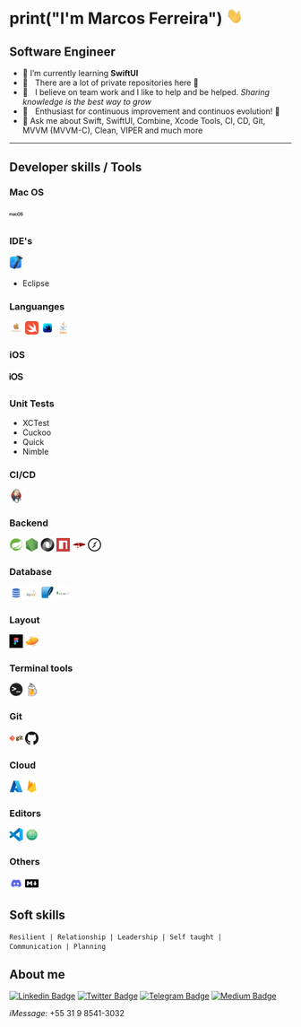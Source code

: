 # print("I'm Marcos Ferreira") <img src="https://raw.githubusercontent.com/ABSphreak/ABSphreak/master/gifs/Hi.gif" width="30px">

## Software Engineer

- 🌱 I’m currently learning **SwiftUI**
- 🔐  There are a lot of private repositories here 🙈
- 🤝  I believe on team work and I like to help and be helped. _Sharing knowledge is the best way to grow_
- 👯  Enthusiast for continuous improvement and continuos evolution! 🤯
- 💬 Ask me about Swift, SwiftUI, Combine, Xcode Tools, CI, CD, Git, MVVM (MVVM-C), Clean, VIPER and much more


---

## Developer skills / Tools

### Mac OS

<code><img alt="MacOS" width="24px" src="https://raw.githubusercontent.com/github/explore/80688e429a7d4ef2fca1e82350fe8e3517d3494d/topics/macos/macos.png" /></code>

### IDE's

<code><img alt="XCode" width="24px" src="https://raw.githubusercontent.com/github/explore/80688e429a7d4ef2fca1e82350fe8e3517d3494d/topics/xcode/xcode.png" /></code>
* Eclipse

### Languanges

<code><img alt="Objective-C" width="24px" src="https://raw.githubusercontent.com/github/explore/80688e429a7d4ef2fca1e82350fe8e3517d3494d/topics/objective-c/objective-c.png" /></code>
<code><img alt="Swift" width="24px" src="https://raw.githubusercontent.com/github/explore/80688e429a7d4ef2fca1e82350fe8e3517d3494d/topics/swift/swift.png" /></code>
<code><img alt="SwiftUI" width="24px" src="https://github.com/github/explore/blob/9a2ec0572797847c3a97aa66b807b1506f7b0d7b/topics/swiftui/swiftui.png" /></code>
<code><img alt="Java" width="24px" src="https://github.com/github/explore/blob/e4f6874c8881790467838b9583cb938f288eef1b/topics/java/java.png" /></code>

### iOS

<code><img alt="iOS" width="24px" src="https://raw.githubusercontent.com/github/explore/80688e429a7d4ef2fca1e82350fe8e3517d3494d/topics/ios/ios.png" /></code>

### Unit Tests

* XCTest
* Cuckoo
* Quick
* Nimble

### CI/CD

<code><img alt="Jenkins" width="24px" src="https://github.com/github/explore/blob/9a2ec0572797847c3a97aa66b807b1506f7b0d7b/topics/jenkins/jenkins.png" /></code>

### Backend

<code><img alt="Spring-Boot" width="24px" src="https://raw.githubusercontent.com/github/explore/e4f6874c8881790467838b9583cb938f288eef1b/topics/spring-boot/spring-boot.png"/></code>
<code><img alt="Node.js" width="24px" src="https://raw.githubusercontent.com/github/explore/80688e429a7d4ef2fca1e82350fe8e3517d3494d/topics/nodejs/nodejs.png" /></code>
<code><img alt="Json" width="24px" src="https://raw.githubusercontent.com/github/explore/80688e429a7d4ef2fca1e82350fe8e3517d3494d/topics/json/json.png" /></code>
<code><img alt="NPM" width="24px" src="https://raw.githubusercontent.com/github/explore/80688e429a7d4ef2fca1e82350fe8e3517d3494d/topics/npm/npm.png" /></code>
<code><img alt="Mongoose" width="24px" src="https://raw.githubusercontent.com/github/explore/80688e429a7d4ef2fca1e82350fe8e3517d3494d/topics/mongoose/mongoose.png" /></code>
<code><img alt="Socket.io" width="24px" src="https://github.com/github/explore/blob/9a2ec0572797847c3a97aa66b807b1506f7b0d7b/topics/socket-io/socket-io.png" /></code>

### Database

<code><img alt="SQL" width="24px" src="https://raw.githubusercontent.com/github/explore/80688e429a7d4ef2fca1e82350fe8e3517d3494d/topics/sql/sql.png" /></code>
<code><img alt="MySQL" width="24px" src="https://raw.githubusercontent.com/github/explore/80688e429a7d4ef2fca1e82350fe8e3517d3494d/topics/mysql/mysql.png" /></code>
<code><img alt="SQLite" width="24px" src="https://github.com/github/explore/blob/9a2ec0572797847c3a97aa66b807b1506f7b0d7b/topics/sqlite/sqlite.png" /></code>
<code><img alt="MongoDB" width="24px" src="https://raw.githubusercontent.com/github/explore/80688e429a7d4ef2fca1e82350fe8e3517d3494d/topics/mongodb/mongodb.png" /></code>

### Layout

<code><img alt="Figma" width="24px" src="https://github.com/github/explore/blob/9a2ec0572797847c3a97aa66b807b1506f7b0d7b/topics/figma/figma.png" /></code>
<code><img alt="Zeplin" width="24px" src="https://raw.githubusercontent.com/github/explore/80688e429a7d4ef2fca1e82350fe8e3517d3494d/topics/zeplin/zeplin.png" /></code>

### Terminal tools

<code><img alt="Terminal" width="24px" src="https://raw.githubusercontent.com/github/explore/80688e429a7d4ef2fca1e82350fe8e3517d3494d/topics/terminal/terminal.png" /></code>
<code><img alt="Homebrew" width="24px" src="https://raw.githubusercontent.com/github/explore/80688e429a7d4ef2fca1e82350fe8e3517d3494d/topics/homebrew/homebrew.png" /></code>

### Git

<code><img alt="Git" width="24px" src="https://raw.githubusercontent.com/github/explore/80688e429a7d4ef2fca1e82350fe8e3517d3494d/topics/git/git.png" /></code>
<code><img alt="GitHub" width="24px" src="https://raw.githubusercontent.com/github/explore/78df643247d429f6cc873026c0622819ad797942/topics/github/github.png" /></code>

### Cloud

<code><img alt="Azure" width="24px" src="https://raw.githubusercontent.com/github/explore/80688e429a7d4ef2fca1e82350fe8e3517d3494d/topics/azure/azure.png" /></code>
<code><img alt="Firebase" width="24px" src="https://raw.githubusercontent.com/github/explore/80688e429a7d4ef2fca1e82350fe8e3517d3494d/topics/firebase/firebase.png" /></code>

### Editors

<code><img alt="Visual Studio Code" width="24px" src="https://raw.githubusercontent.com/github/explore/80688e429a7d4ef2fca1e82350fe8e3517d3494d/topics/visual-studio-code/visual-studio-code.png" /></code>
<code><img alt="Atom" width="24px" src="https://raw.githubusercontent.com/github/explore/80688e429a7d4ef2fca1e82350fe8e3517d3494d/topics/atom/atom.png" /></code>

### Others

<code><img alt="Discord" width="24px" src="https://raw.githubusercontent.com/github/explore/80688e429a7d4ef2fca1e82350fe8e3517d3494d/topics/discord/discord.png" /></code>
<code><img alt="Markdown" width="24px" src="https://raw.githubusercontent.com/github/explore/80688e429a7d4ef2fca1e82350fe8e3517d3494d/topics/markdown/markdown.png" /></code>

## Soft skills

<code>Resilient | Relationship | Leadership | Self taught | Communication | Planning</code>

## About me

[![Linkedin Badge](https://img.shields.io/badge/-Marcos%20Lacerda-blue?style=flat-square&logo=Linkedin&logoColor=white&link=https://www.linkedin.com/in/macmarcos/)](https://www.linkedin.com/in/macmarcos/)
[![Twitter Badge](https://img.shields.io/badge/-@_maclacerda-1ca0f1?style=flat-square&labelColor=1ca0f1&logo=twitter&logoColor=white&link=https://twitter.com/_maclacerda)](https://twitter.com/_maclacerda)
[![Telegram Badge](https://img.shields.io/badge/-@maclacerda-2CA5E0?style=flat-square&labelColor=2CA5E0&logo=telegram&logoColor=black&link=https://t.me/maclacerda)](https://t.me/maclacerda)
[![Medium Badge](https://img.shields.io/badge/-@maclacerda-292929?style=flat-square&logo=Medium&logoColor=white&link=https://medium.com/@maclacerda)](https://medium.com/@maclacerda)

*iMessage*: +55 31 9 8541-3032
